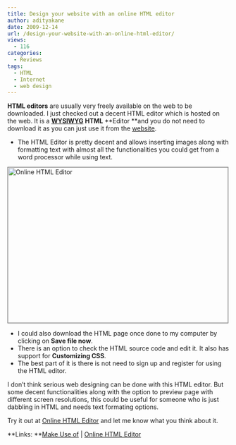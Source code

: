 ```yaml
---
title: Design your website with an online HTML editor
author: adityakane
date: 2009-12-14
url: /design-your-website-with-an-online-html-editor/
views:
  - 116
categories:
  - Reviews
tags:
  - HTML
  - Internet
  - web design
---
```

**HTML editors** are usually very freely available on the web to be downloaded. I just checked out a decent HTML editor which is hosted on the web. It is a **<a href="http://www.online-html-editor.org/" onclick="_gaq.push(['_trackEvent', 'outbound-article', 'http://www.online-html-editor.org/', 'WYSIWYG']);" >WYSIWYG</a>** **HTML** **Editor **and you do not need to download it as you can just use it from the <a href="http://www.online-html-editor.org/" onclick="_gaq.push(['_trackEvent', 'outbound-article', 'http://www.online-html-editor.org/', 'website']);" >website</a>.

  * The HTML Editor is pretty decent and allows inserting images along with formatting text with almost all the functionalities you could get from a word processor while using text.

<img class="alignnone size-full wp-image-17871" style="border: 1px solid grey" title="Online HTML Editor" src="http://cdn.devilsworkshop.org/files/2009/12/online_html_editor.png" alt="Online HTML Editor" width="500" height="353" />

  * I could also download the HTML page once done to my computer by clicking on **Save file now**.
  * There is an option to check the HTML source code and edit it. It also has support for **Customizing CSS**.
  * The best part of it is there is not need to sign up and register for using the HTML editor.

I don&#8217;t think serious web designing can be done with this HTML editor. But some decent functionalities along with the option to preview page with different screen resolutions, this could be useful for someone who is just dabbling in HTML and needs text formating options.

Try it out at <a href="http://www.online-html-editor.org/" onclick="_gaq.push(['_trackEvent', 'outbound-article', 'http://www.online-html-editor.org/', 'Online HTML Editor']);" >Online HTML Editor</a> and let me know what you think about it.

**Links: **<a href="http://www.makeuseof.com/dir/online-html-editor-free-online-wysiwyg-editor/" onclick="_gaq.push(['_trackEvent', 'outbound-article', 'http://www.makeuseof.com/dir/online-html-editor-free-online-wysiwyg-editor/', 'Make Use of']);" >Make Use of</a> | <a href="http://www.online-html-editor.org/" onclick="_gaq.push(['_trackEvent', 'outbound-article', 'http://www.online-html-editor.org/', 'Online HTML Editor']);" >Online HTML Editor</a>
